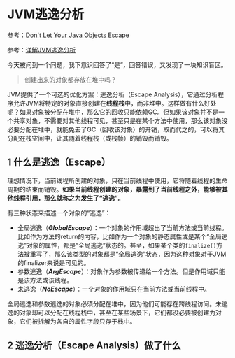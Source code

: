 # JVM逃逸分析

参考：[Don't Let Your Java Objects Escape](https://dzone.com/articles/do-not-let-your-java-objects-escape)

参考：[详解JVM逃逸分析](http://www.jetchen.cn/EscapeAnalysis/)

今天被问到一个问题，我下意识回答了“是”，回答错误，又发现了一块知识盲区。

> 创建出来的对象都存放在堆中吗？

JVM提供了一个可选的优化方案：逃逸分析（Escape Analysis），它通过分析程序允许JVM将特定的对象直接创建在**线程栈**中，而非堆中。这样做有什么好处呢？如果对象被分配在堆中，那么它的回收只能依赖GC。但如果该对象并不是一个共享对象，不需要对其他线程可见，甚至只是在某个方法中使用，那么该对象没必要分配在堆中，就能免去了GC（回收该对象）的开销，取而代之的，可以将其分配在栈空间中，让其随着线程栈（或栈帧）的销毁而销毁。

## 1 什么是逃逸（Escape）

理想情况下，当前线程所创建的对象，只在当前线程中使用，它将随着线程的生命周期的结束而销毁。**如果当前线程创建的对象，暴露到了当前线程之外，能够被其他线程引用，那么就称之为发生了“逃逸”。**

有三种状态来描述一个对象的“逃逸”：

- 全局逃逸（***GlobalEscape***）：一个对象的作用域超出了当前方法或当前线程。比如作为方法的return的内容，比如作为一个对象的静态属性或是某个“全局逃逸”对象的属性，都是“全局逃逸”状态的。甚至，如果某个类的`finalize()`方法被重写了，那么该类型的对象都是“全局逃逸”状态，因为这种对象对于JVM的finalizer来说是可见的。
- 参数逃逸（***ArgEscape***）：对象作为参数被传递给一个方法。但是作用域只能是该方法或该线程。
- 未逃逸（***NoEscape***）：一个对象的作用域只在当前方法或当前线程中。

全局逃逸和参数逃逸的对象必须分配在堆中，因为他们可能存在跨线程访问。未逃逸的对象却可以分配在线程栈中，甚至在某些场景下，它们都没必要被创建为对象，它们被拆解为各自的属性字段只存于栈中。

## 2 逃逸分析（Escape Analysis）做了什么
